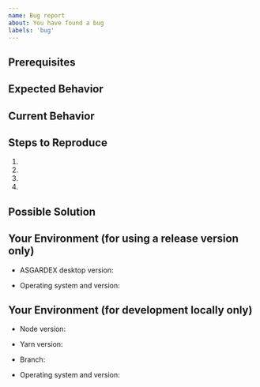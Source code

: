 ```yaml
---
name: Bug report
about: You have found a bug
labels: 'bug'
---
```


<!-- Please use the following issue template or your issue will be closed. -->

<!--- Provide a general summary of the issue in the Title above -->

## Prerequisites

## Expected Behavior

<!--- Please describe the expected behavior -->

## Current Behavior

<!--- Please describe current behavior which needs to be fixed -->

## Steps to Reproduce

<!--- Please add steps to reproduce the bug -->

1.
2.
3.
4.

## Possible Solution

<!--- If you have ideas how to fix it, feel free to share these here -->

## Your Environment (for using a release version only)

<!--- Please include as many details as possible -->

<!-- required -->

- ASGARDEX desktop version:
<!--- required -->
- Operating system and version:

## Your Environment (for development locally only)

<!-- required -->

- Node version:
<!-- required -->
- Yarn version:
<!-- required -->
- Branch:
<!-- required -->
- Operating system and version:
